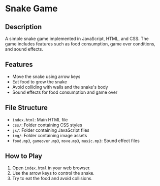 # Snake Game

## Description
A simple snake game implemented in JavaScript, HTML, and CSS. The game includes features such as food consumption, game over conditions, and sound effects.

## Features
- Move the snake using arrow keys
- Eat food to grow the snake
- Avoid colliding with walls and the snake's body
- Sound effects for food consumption and game over

## File Structure
- `index.html`: Main HTML file
- `css/`: Folder containing CSS styles
- `js/`: Folder containing JavaScript files
- `img/`: Folder containing image assets
- `food.mp3`, `gameover.mp3`, `move.mp3`, `music.mp3`: Sound effect files

## How to Play
1. Open `index.html` in your web browser.
2. Use the arrow keys to control the snake.
3. Try to eat the food and avoid collisions.


